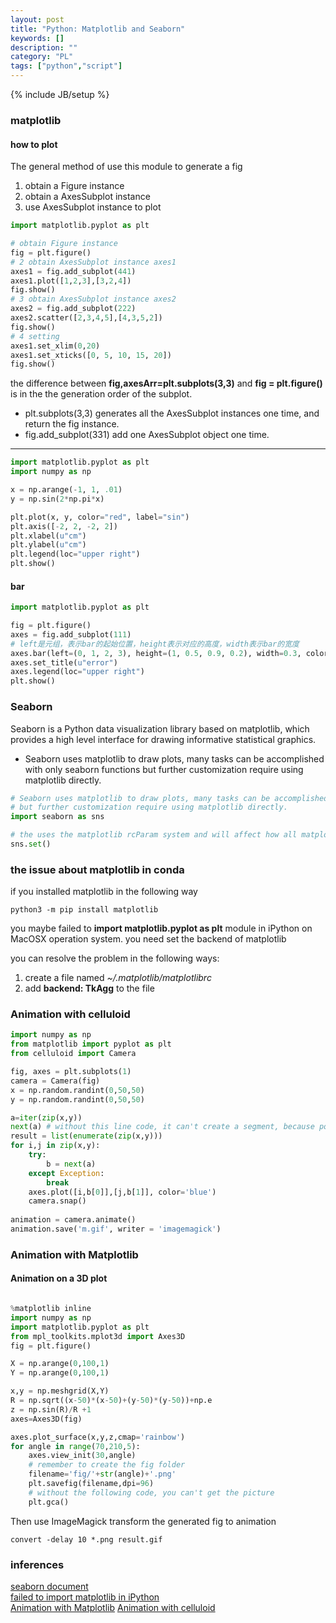 ```yaml
---
layout: post
title: "Python: Matplotlib and Seaborn"
keywords: []
description: ""
category: "PL"
tags: ["python","script"]
---
```

{% include JB/setup %}

### matplotlib

#### how to plot 
The general method of use this module to generate a fig

1. obtain a Figure instance
2. obtain a AxesSubplot instance
3. use AxesSubplot instance to plot

```python
import matplotlib.pyplot as plt

# obtain Figure instance 
fig = plt.figure()
# 2 obtain AxesSubplot instance axes1
axes1 = fig.add_subplot(441)
axes1.plot([1,2,3],[3,2,4])
fig.show()
# 3 obtain AxesSubplot instance axes2
axes2 = fig.add_subplot(222)
axes2.scatter([2,3,4,5],[4,3,5,2])
fig.show()
# 4 setting  
axes1.set_xlim(0,20)
axes1.set_xticks([0, 5, 10, 15, 20])
fig.show()
```

the difference between **fig,axesArr=plt.subplots(3,3)** and
**fig = plt.figure()** is in the the generation order of the 
subplot. 
+ plt.subplots(3,3) generates all the AxesSubplot instances one time, and return the fig instance.
+ fig.add_subplot(331) add one AxesSubplot object one time.
<hr />

```python
import matplotlib.pyplot as plt
import numpy as np

x = np.arange(-1, 1, .01)
y = np.sin(2*np.pi*x)

plt.plot(x, y, color="red", label="sin")
plt.axis([-2, 2, -2, 2])
plt.xlabel(u"cm")
plt.ylabel(u"cm")
plt.legend(loc="upper right")
plt.show()

```
#### bar

```python
import matplotlib.pyplot as plt

fig = plt.figure()
axes = fig.add_subplot(111)
# left是元组，表示bar的起始位置，height表示对应的高度，width表示bar的宽度
axes.bar(left=(0, 1, 2, 3), height=(1, 0.5, 0.9, 0.2), width=0.3, color="red", label="sin")
axes.set_title(u"error")
axes.legend(loc="upper right")
plt.show()

```

### Seaborn
Seaborn is a Python data visualization library based on matplotlib, which provides a high level 
interface for drawing informative statistical graphics.
+ Seaborn uses matplotlib to draw plots, many tasks can be accomplished with only seaborn functions
but further customization require using matplotlib directly.


```python
# Seaborn uses matplotlib to draw plots, many tasks can be accomplished with only seaborn functions
# but further customization require using matplotlib directly.
import seaborn as sns

# the uses the matplotlib rcParam system and will affect how all matplotlib plots look
sns.set()

```

### the issue about matplotlib in conda

if you installed matplotlib in the following way

```shell
python3 -m pip install matplotlib
```

you maybe failed to **import matplotlib.pyplot as plt** module in iPython on MacOSX operation system.
you need set the backend of matplotlib

you can resolve the problem in the following ways:
1. create a file named *~/.matplotlib/matplotlibrc*
2. add **backend: TkAgg** to the file



### Animation with celluloid 

```python
import numpy as np
from matplotlib import pyplot as plt
from celluloid import Camera

fig, axes = plt.subplots(1)
camera = Camera(fig)
x = np.random.randint(0,50,50)
y = np.random.randint(0,50,50)

a=iter(zip(x,y))
next(a) # without this line code, it can't create a segment, because point a and point b are the same.
result = list(enumerate(zip(x,y)))
for i,j in zip(x,y):
    try:
        b = next(a)
    except Exception:
        break
    axes.plot([i,b[0]],[j,b[1]], color='blue')
    camera.snap()
    
animation = camera.animate()  
animation.save('m.gif', writer = 'imagemagick')
```

### Animation with Matplotlib


#### Animation on a 3D plot

```python

%matplotlib inline
import numpy as np
import matplotlib.pyplot as plt
from mpl_toolkits.mplot3d import Axes3D
fig = plt.figure()

X = np.arange(0,100,1)
Y = np.arange(0,100,1)

x,y = np.meshgrid(X,Y)
R = np.sqrt((x-50)*(x-50)+(y-50)*(y-50))+np.e
z = np.sin(R)/R +1
axes=Axes3D(fig)

axes.plot_surface(x,y,z,cmap='rainbow')
for angle in range(70,210,5):
    axes.view_init(30,angle)
    # remember to create the fig folder
    filename='fig/'+str(angle)+'.png'
    plt.savefig(filename,dpi=96)
    # without the following code, you can't get the picture
    plt.gca()

```
Then use ImageMagick transform the generated fig to animation

```shell
convert -delay 10 *.png result.gif
```



### inferences
[seaborn document](https://seaborn.pydata.org/introduction.html#introduction) <br />
[failed to import matplotlib in iPython](https://stackoverflow.com/questions/21784641/installation-issue-with-matplotlib-python) <br />
[Animation with Matplotlib](https://towardsdatascience.com/animations-with-matplotlib-d96375c5442c)
[Animation with celluloid](https://pypi.org/project/celluloid/)
